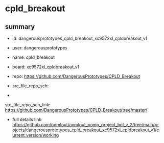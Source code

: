 # cpld_breakout
 
## summary 
* id: dangerousprototypes_cpld_breakout_xc9572xl_cpldbreakout_v1
* user: dangerousprototypes
* name: cpld_breakout
* board: xc9572xl_cpldbreakout_v1
* repo: https://github.com/DangerousPrototypes/CPLD_Breakout



* src_file_repo_sch: 
*
 src_file_repo_sch_link: https://github.com/DangerousPrototypes/CPLD_Breakout/tree/master/
* full details link: https://github.com/oomlout/oomlout_oomp_project_bot_v_2/tree/main/projects/dangerousprototypes_cpld_breakout_xc9572xl_cpldbreakout_v1/current_version/working  






